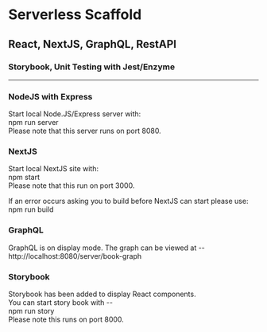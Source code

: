 # Serverless Scaffold
## React, NextJS, GraphQL, RestAPI
### Storybook, Unit Testing with Jest/Enzyme
---
### NodeJS with Express
<p>Start local Node.JS/Express server with:<br/>
npm run server<br/>
Please note that this server runs on port 8080.</p>

### NextJS
<p>Start local NextJS site with:<br/>
npm start<br/>
Please note that this run on port 3000.</p>

<p>If an error occurs asking you to build before NextJS can start please use:<br/>
npm run build</p>

### GraphQL
GraphQL is on display mode. The graph can be viewed at --\
http://localhost:8080/server/book-graph

### Storybook
Storybook has been added to display React components.\
You can start story book with --\
npm run story\
Please note this runs on port 8000.

